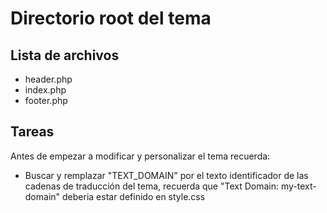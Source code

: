 # Directorio root del tema

## Lista de archivos
- header.php
- index.php
- footer.php


## Tareas

Antes de empezar a modificar y personalizar el tema recuerda:
- Buscar y remplazar "TEXT_DOMAIN" por el texto identificador de las cadenas de traducción del tema, recuerda que "Text Domain: my-text-domain" deberia estar definido en style.css
